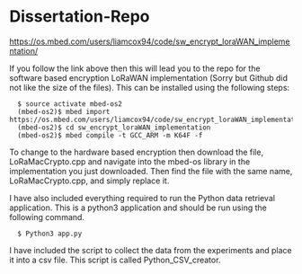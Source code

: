# Dissertation-Repo

https://os.mbed.com/users/liamcox94/code/sw_encrypt_loraWAN_implementation/

If you follow the link above then this will lead you to the repo for the software based encryption LoRaWAN implementation (Sorry but Github did not like the size of the files). This can be installed using the following steps:
```
  $ source activate mbed-os2
  (mbed-os2)$ mbed import https://os.mbed.com/users/liamcox94/code/sw_encrypt_loraWAN_implementation/
  (mbed-os2)$ cd sw_encrypt_loraWAN_implementation
  (mbed-os2)$ mbed compile -t GCC_ARM -m K64F -f
 ```
 
To change to the hardware based encryption then download the file, LoRaMacCrypto.cpp and navigate into the mbed-os library in the implementation you just downloaded. Then find the file with the same name, LoRaMacCrypto.cpp, and simply replace it. 

I have also included everything required to run the Python data retrieval application. This is a python3 application and should be run using the following command. 

```
  $ Python3 app.py
```

I have included the script to collect the data from the experiments and place it into a csv file. This script is called Python_CSV_creator.
